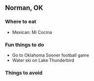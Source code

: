 ## Norman, OK

### Where to eat

- Mexican: Mi Cocina

### Fun things to do

- Go to Oklahoma Sooner football game
- Water ski on Lake Thunderbird

### Things to avoid
